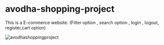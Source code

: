 # avodha-shopping-project
This is a E-commerce website. 
(Filter option , search option , login , logout, register,cart option)

![avodhashoppingproject](https://user-images.githubusercontent.com/83776819/169502773-ca0b3f45-cfa6-4c5e-af74-eb05b376707c.png)



